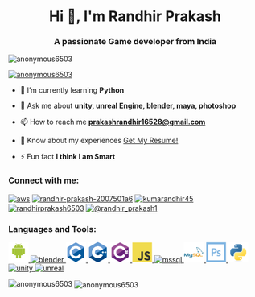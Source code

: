 <h1 align="center">Hi 👋, I'm Randhir Prakash</h1>
<h3 align="center">A passionate Game developer from India</h3>

<p align="left"> <img src="https://komarev.com/ghpvc/?username=anonymous6503&label=Profile%20views&color=0e75b6&style=flat" alt="anonymous6503" /> </p>

<p align="left"> <a href="https://github.com/ryo-ma/github-profile-trophy"><img src="https://github-profile-trophy.vercel.app/?username=anonymous6503" alt="anonymous6503" /></a> </p>

- 🌱 I’m currently learning **Python**

- 💬 Ask me about **unity, unreal Engine, blender, maya, photoshop**

- 📫 How to reach me **prakashrandhir16528@gmail.com**

- 📄 Know about my experiences [Get My Resume!](https://drive.google.com/file/d/1OuIUl0yXzRW4va1EQKR6kqltptH5RJPX/view?usp=drive_link)

- ⚡ Fun fact **I think I am Smart**

<h3 align="left">Connect with me:</h3>
<p align="left">
<a href="https://dev.to/aws" target="blank"><img align="center" src="https://cdn.jsdelivr.net/npm/simple-icons@3.0.1/icons/dev-dot-to.svg" alt="aws" height="30" width="40" /></a>
<a href="https://linkedin.com/in/randhir-prakash-2007501a6" target="blank"><img align="center" src="https://raw.githubusercontent.com/rahuldkjain/github-profile-readme-generator/master/src/images/icons/Social/linked-in-alt.svg" alt="randhir-prakash-2007501a6" height="30" width="40" /></a>
<a href="https://instagram.com/kumarandhir45" target="blank"><img align="center" src="https://raw.githubusercontent.com/rahuldkjain/github-profile-readme-generator/master/src/images/icons/Social/instagram.svg" alt="kumarandhir45" height="30" width="40" /></a>
<a href="https://www.behance.net/randhirprakash6503" target="blank"><img align="center" src="https://raw.githubusercontent.com/rahuldkjain/github-profile-readme-generator/master/src/images/icons/Social/behance.svg" alt="randhirprakash6503" height="30" width="40" /></a>
<a href="https://www.hackerrank.com/randhir_prakash1" target="blank"><img align="center" src="https://raw.githubusercontent.com/rahuldkjain/github-profile-readme-generator/master/src/images/icons/Social/hackerrank.svg" alt="@randhir_prakash1" height="30" width="40" /></a>
</p>

<h3 align="left">Languages and Tools:</h3>
<p align="left"> <a href="https://developer.android.com" target="_blank"> <img src="https://raw.githubusercontent.com/devicons/devicon/master/icons/android/android-original-wordmark.svg" alt="android" width="40" height="40"/> </a> <a href="https://www.blender.org/" target="_blank"> <img src="https://download.blender.org/branding/community/blender_community_badge_white.svg" alt="blender" width="40" height="40"/> </a> <a href="https://www.cprogramming.com/" target="_blank"> <img src="https://raw.githubusercontent.com/devicons/devicon/master/icons/c/c-original.svg" alt="c" width="40" height="40"/> </a> <a href="https://www.w3schools.com/cpp/" target="_blank"> <img src="https://raw.githubusercontent.com/devicons/devicon/master/icons/cplusplus/cplusplus-original.svg" alt="cplusplus" width="40" height="40"/> </a> <a href="https://www.w3schools.com/cs/" target="_blank"> <img src="https://raw.githubusercontent.com/devicons/devicon/master/icons/csharp/csharp-original.svg" alt="csharp" width="40" height="40"/> </a> <a href="https://developer.mozilla.org/en-US/docs/Web/JavaScript" target="_blank"> <img src="https://raw.githubusercontent.com/devicons/devicon/master/icons/javascript/javascript-original.svg" alt="javascript" width="40" height="40"/> </a> <a href="https://www.microsoft.com/en-us/sql-server" target="_blank"> <img src="https://www.svgrepo.com/show/303229/microsoft-sql-server-logo.svg" alt="mssql" width="40" height="40"/> </a> <a href="https://www.mysql.com/" target="_blank"> <img src="https://raw.githubusercontent.com/devicons/devicon/master/icons/mysql/mysql-original-wordmark.svg" alt="mysql" width="40" height="40"/> </a> <a href="https://www.photoshop.com/en" target="_blank"> <img src="https://raw.githubusercontent.com/devicons/devicon/master/icons/photoshop/photoshop-line.svg" alt="photoshop" width="40" height="40"/> </a> <a href="https://www.python.org" target="_blank"> <img src="https://raw.githubusercontent.com/devicons/devicon/master/icons/python/python-original.svg" alt="python" width="40" height="40"/> </a> <a href="https://unity.com/" target="_blank"> <img src="https://www.vectorlogo.zone/logos/unity3d/unity3d-icon.svg" alt="unity" width="40" height="40"/> </a> <a href="https://unrealengine.com/" target="_blank"> <img src="https://raw.githubusercontent.com/kenangundogan/fontisto/036b7eca71aab1bef8e6a0518f7329f13ed62f6b/icons/svg/brand/unreal-engine.svg" alt="unreal" width="40" height="40"/> </a> </p>

<p><img align="left" src="https://github-readme-stats.vercel.app/api/top-langs?username=anonymous6503&show_icons=true&locale=en&layout=compact" alt="anonymous6503" /></p>

<p>&nbsp;<img align="center" src="https://github-readme-stats.vercel.app/api?username=anonymous6503&show_icons=true&locale=en" alt="anonymous6503" /></p>
